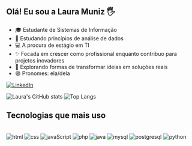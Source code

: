 ## Olá! Eu sou a Laura Muniz 🖐️

- 🎓 Estudante de Sistemas de Informação 
- 🌱 Estudando princípios de análise de dados
- 💻 A procura de estágio em TI
- ✨ Focada em crescer como profissional enquanto contribuo para projetos inovadores
- 🚀 Explorando formas de transformar ideias em soluções reais
- 😄 Pronomes: ela/dela

[![LinkedIn](https://img.shields.io/badge/LinkedIn-0077B5?style=for-the-badge&logo=linkedin&logoColor=white)](https://www.linkedin.com/in/laura-m-61a89a228/)

![Laura's GitHub stats](https://github-readme-stats.vercel.app/api?username=laurarrmuniz&show_icons=true&theme=dracula&include_all_commits=true&count_private=true)
![Top Langs](https://github-readme-stats.vercel.app/api/top-langs/?username=laurarrmuniz&layout=compact&theme=dracula&include_all_commits=true&count_private=true)

## Tecnologias que mais uso
<div style="display: inline_block"><br/>
  <img alt="html" align="center" src="https://img.shields.io/badge/HTML-239120?style=for-the-badge&logo=html5&logoColor=white"/>
  <img alt="css" align="center" src="https://img.shields.io/badge/CSS-239120?&style=for-the-badge&logo=css3&logoColor=white"/>
  <img alt="javaScript" align="center" src="https://img.shields.io/badge/JavaScript-F7DF1E?style=for-the-badge&logo=javascript&logoColor=black"/>
  <img alt="php" align="center" src="https://img.shields.io/badge/PHP-777BB4?style=for-the-badge&logo=php&logoColor=white"/>
  <img alt="java" align="center" src="https://img.shields.io/badge/Java-ED8B00?style=for-the-badge&logo=openjdk&logoColor=white"/>
  <img alt="mysql" align="center" src="https://img.shields.io/badge/MySQL-005C84?style=for-the-badge&logo=mysql&logoColor=white"/>
  <img alt="postgresql" align="center" src="https://img.shields.io/badge/PostgreSQL-316192?style=for-the-badge&logo=postgresql&logoColor=white"/>
  <img alt="python" align="center" src="https://img.shields.io/badge/Python-3776AB?style=for-the-badge&logo=python&logoColor=white"/>
</div>
